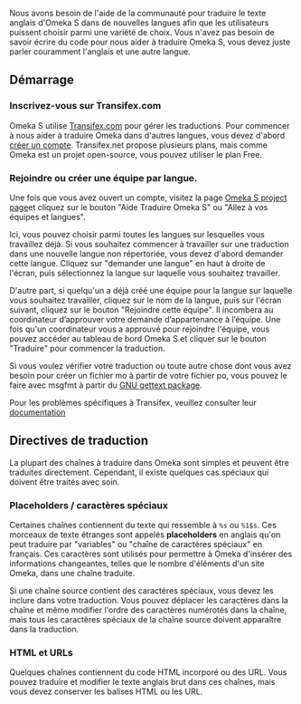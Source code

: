 
Nous avons besoin de l'aide de la communauté pour traduire le texte anglais d'Omeka S dans de nouvelles langues afin que les utilisateurs puissent choisir parmi une variété de choix. Vous n'avez pas besoin de savoir écrire du code pour 
nous aider à traduire Omeka S, vous devez juste parler couramment l'anglais et une autre langue.

Démarrage
--------------------------------------------------------

### Inscrivez-vous sur Transifex.com
Omeka S utilise [Transifex.com](https://www.transifex.com) pour gérer les traductions. Pour commencer à nous aider à traduire Omeka dans d'autres langues, vous devez d'abord [créer un compte](https://www.transifex.com/signup/). Transifex.net propose plusieurs plans, mais comme Omeka est un projet open-source, vous pouvez utiliser le plan Free.

### Rejoindre ou créer une équipe par langue.
Une fois que vous avez ouvert un compte, visitez la page [Omeka S project page](https://www.transifex.com/omeka/omeka-s/)et cliquez sur le bouton "Aide Traduire Omeka S" ou "Allez à vos équipes et langues".

Ici, vous pouvez choisir parmi toutes les langues sur lesquelles vous travaillez déjà. Si vous souhaitez commencer à travailler sur une traduction dans une nouvelle langue non répertoriée, vous devez d'abord demander cette langue. Cliquez sur "demander une langue" en haut à droite de l'écran, puis sélectionnez la langue sur laquelle vous souhaitez travailler.

D'autre part, si quelqu'un a déjà créé une équipe pour la langue sur laquelle vous souhaitez travailler, cliquez sur le nom de la langue, puis sur l'écran suivant, cliquez sur le bouton "Rejoindre cette équipe". Il incombera au coordinateur d’approuver votre demande d’appartenance à l’équipe.
Une fois qu'un coordinateur vous a approuvé pour rejoindre l'équipe, vous pouvez accéder au tableau de bord Omeka S et cliquer sur le bouton "Traduire" pour commencer la traduction.

Si vous voulez vérifier votre traduction ou toute autre chose dont vous avez besoin pour créer un fichier mo à partir de votre fichier po, vous pouvez le faire avec msgfmt à partir du [GNU gettext package](http://www.gnu.org/software/gettext/).

Pour les problèmes spécifiques à Transifex, veuillez consulter leur [documentation](http://docs.transifex.com/)

Directives de traduction
--------------------------------------------------------------
La plupart des chaînes à traduire dans Omeka sont simples et peuvent être traduites directement. Cependant, il existe quelques cas spéciaux qui doivent être traités avec soin.

### Placeholders / caractères spéciaux
Certaines chaînes contiennent du texte qui ressemble à `%s` ou `%1$s`. Ces morceaux de texte étranges sont appelés **placeholders** en anglais qu'on peut traduire par "variables" ou "chaîne de caractères spéciaux" en français. Ces caractères sont utilisés pour permettre à Omeka d'insérer des informations changeantes, telles que le nombre d'éléments d'un site Omeka, dans une chaîne traduite.

Si une chaîne source contient des caractères spéciaux, vous devez les inclure dans votre traduction. Vous pouvez déplacer les caractères dans la chaîne et même modifier l'ordre des caractères numérotés dans la chaîne, mais tous les caractères spéciaux de la chaîne source doivent apparaître dans la traduction.

### HTML et URLs
Quelques chaînes contiennent du code HTML incorporé ou des URL. Vous pouvez traduire et modifier le texte anglais brut dans ces chaînes, mais vous devez conserver les balises HTML ou les URL.
